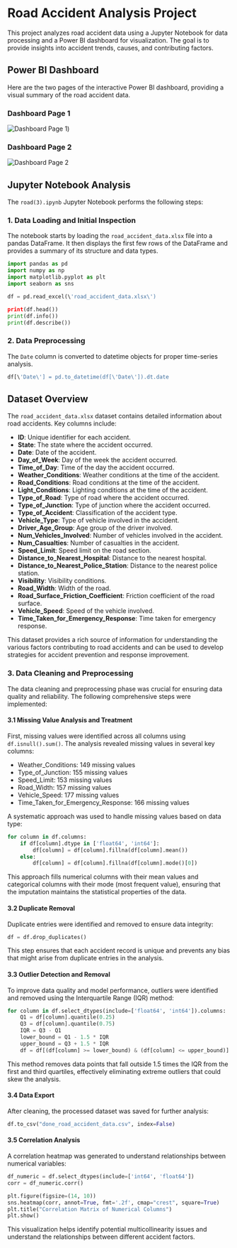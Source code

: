 # Road Accident Analysis Project

This project analyzes road accident data using a Jupyter Notebook for data processing and a Power BI dashboard for visualization. The goal is to provide insights into accident trends, causes, and contributing factors.

## Power BI Dashboard

Here are the two pages of the interactive Power BI dashboard, providing a visual summary of the road accident data.

### Dashboard Page 1

![Dashboard Page 1]([https://raw.githubusercontent.com/aliisnetalive/Road-Accident-Analysis/refs/heads/main/001.webp]))

### Dashboard Page 2

![Dashboard Page 2]([https://private-us-east-1.manuscdn.com/sessionFile/QafYxSHokfV28hAoB7rjVi/sandbox/22aCKO5Ru0ffSxnzhr2VlT-images_1754258540607_na1fn_L3RtcC9wZGZfaW1hZ2VzL3JvYWRwb3dlcmJpLzAwMg.webp?Policy=eyJTdGF0ZW1lbnQiOlt7IlJlc291cmNlIjoiaHR0cHM6Ly9wcml2YXRlLXVzLWVhc3QtMS5tYW51c2Nkbi5jb20vc2Vzc2lvbkZpbGUvUWFmWXhTSG9rZlYyOGhBb0I3cmpWaS9zYW5kYm94LzIyYUNLTzVSdTBmZlN4bnpocjJWbFQtaW1hZ2VzXzE3NTQyNTg1NDA2MDdfbmExZm5fTDNSdGNDOXdaR1pmYVcxaFoyVnpMM0p2WVdSd2IzZGxjbUpwTHpBd01nLndlYnAiLCJDb25kaXRpb24iOnsiRGF0ZUxlc3NUaGFuIjp7IkFXUzpFcG9jaFRpbWUiOjE3OTg3NjE2MDB9fX1dfQ__&Key-Pair-Id=K2HSFNDJXOU9YS&Signature=i1b5LAAdmQgazJzt78diLkSjReSKX94cjG-xGEVafCA8oCVfezWZaBYMKv6KArQQ10tsb~TIG5N2iNJWz1BD-lC0jJ3SQVSsC477HLepmYddMYz3A2E4e5OYAxkDA4ZLROb-fO~jRaQf4~9mHyuT-yZMN90mCJXSZVbkozGYWaVaw8wJM6Mwh0BrRwKAlZVfyTUdFkocHhv07jG27O58k-zXT0cVuM81gJQErEsLWjyQSOuGGZMPmzHSSEFvgcFG0CYeW~5OKs8uARcld7gORDVwNRZH3GkJ4OkAHvsSudpVWnTiNGjNie~v2uQi4N8KUxx1WriLKC0wcmklClILzA__](https://github.com/aliisnetalive/Road-Accident-Analysis/blob/main/002.jpg?raw=true))

## Jupyter Notebook Analysis

The `road(3).ipynb` Jupyter Notebook performs the following steps:

### 1. Data Loading and Initial Inspection

The notebook starts by loading the `road_accident_data.xlsx` file into a pandas DataFrame. It then displays the first few rows of the DataFrame and provides a summary of its structure and data types.

```python
import pandas as pd
import numpy as np
import matplotlib.pyplot as plt
import seaborn as sns

df = pd.read_excel(\'road_accident_data.xlsx\')

print(df.head())
print(df.info())
print(df.describe())
```

### 2. Data Preprocessing

The `Date` column is converted to datetime objects for proper time-series analysis.

```python
df[\'Date\'] = pd.to_datetime(df[\'Date\']).dt.date
```

## Dataset Overview

The `road_accident_data.xlsx` dataset contains detailed information about road accidents. Key columns include:

- **ID**: Unique identifier for each accident.
- **State**: The state where the accident occurred.
- **Date**: Date of the accident.
- **Day_of_Week**: Day of the week the accident occurred.
- **Time_of_Day**: Time of the day the accident occurred.
- **Weather_Conditions**: Weather conditions at the time of the accident.
- **Road_Conditions**: Road conditions at the time of the accident.
- **Light_Conditions**: Lighting conditions at the time of the accident.
- **Type_of_Road**: Type of road where the accident occurred.
- **Type_of_Junction**: Type of junction where the accident occurred.
- **Type_of_Accident**: Classification of the accident type.
- **Vehicle_Type**: Type of vehicle involved in the accident.
- **Driver_Age_Group**: Age group of the driver involved.
- **Num_Vehicles_Involved**: Number of vehicles involved in the accident.
- **Num_Casualties**: Number of casualties in the accident.
- **Speed_Limit**: Speed limit on the road section.
- **Distance_to_Nearest_Hospital**: Distance to the nearest hospital.
- **Distance_to_Nearest_Police_Station**: Distance to the nearest police station.
- **Visibility**: Visibility conditions.
- **Road_Width**: Width of the road.
- **Road_Surface_Friction_Coefficient**: Friction coefficient of the road surface.
- **Vehicle_Speed**: Speed of the vehicle involved.
- **Time_Taken_for_Emergency_Response**: Time taken for emergency response.

This dataset provides a rich source of information for understanding the various factors contributing to road accidents and can be used to develop strategies for accident prevention and response improvement.




### 3. Data Cleaning and Preprocessing

The data cleaning and preprocessing phase was crucial for ensuring data quality and reliability. The following comprehensive steps were implemented:

#### 3.1 Missing Value Analysis and Treatment

First, missing values were identified across all columns using `df.isnull().sum()`. The analysis revealed missing values in several key columns:
- Weather_Conditions: 149 missing values
- Type_of_Junction: 155 missing values  
- Speed_Limit: 153 missing values
- Road_Width: 157 missing values
- Vehicle_Speed: 177 missing values
- Time_Taken_for_Emergency_Response: 166 missing values

A systematic approach was used to handle missing values based on data type:

```python
for column in df.columns:
    if df[column].dtype in ['float64', 'int64']:
        df[column] = df[column].fillna(df[column].mean())
    else:
        df[column] = df[column].fillna(df[column].mode()[0])
```

This approach fills numerical columns with their mean values and categorical columns with their mode (most frequent value), ensuring that the imputation maintains the statistical properties of the data.

#### 3.2 Duplicate Removal

Duplicate entries were identified and removed to ensure data integrity:

```python
df = df.drop_duplicates()
```

This step ensures that each accident record is unique and prevents any bias that might arise from duplicate entries in the analysis.

#### 3.3 Outlier Detection and Removal

To improve data quality and model performance, outliers were identified and removed using the Interquartile Range (IQR) method:

```python
for column in df.select_dtypes(include=['float64', 'int64']).columns:
    Q1 = df[column].quantile(0.25)
    Q3 = df[column].quantile(0.75)
    IQR = Q3 - Q1
    lower_bound = Q1 - 1.5 * IQR
    upper_bound = Q3 + 1.5 * IQR
    df = df[(df[column] >= lower_bound) & (df[column] <= upper_bound)]
```

This method removes data points that fall outside 1.5 times the IQR from the first and third quartiles, effectively eliminating extreme outliers that could skew the analysis.

#### 3.4 Data Export

After cleaning, the processed dataset was saved for further analysis:

```python
df.to_csv("done_road_accident_data.csv", index=False)
```

#### 3.5 Correlation Analysis

A correlation heatmap was generated to understand relationships between numerical variables:

```python
df_numeric = df.select_dtypes(include=['int64', 'float64'])
corr = df_numeric.corr()

plt.figure(figsize=(14, 10))
sns.heatmap(corr, annot=True, fmt='.2f', cmap="crest", square=True)
plt.title("Correlation Matrix of Numerical Columns")
plt.show()
```

This visualization helps identify potential multicollinearity issues and understand the relationships between different accident factors.



